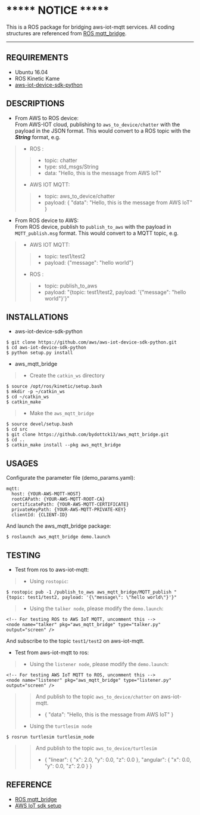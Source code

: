 # ***** NOTICE *****
This is a ROS package for bridging aws-iot-mqtt services. All coding structures are referenced from [ROS mqtt_bridge](http://wiki.ros.org/mqtt_bridge).

------

## REQUIREMENTS
* Ubuntu 16.04
* ROS Kinetic Kame
* [aws-iot-device-sdk-python](https://github.com/aws/aws-iot-device-sdk-python)

## DESCRIPTIONS
* From AWS to ROS device:  
From AWS-IOT cloud, publishing to `aws_to_device/chatter` with the payload in the JSON format. This would convert to a ROS topic with the ***String*** format, e.g.
> - ROS :
>> - topic: chatter
>> - type: std_msgs/String
>> - data: "Hello, this is the message from AWS IoT"
> - AWS IOT MQTT:
>> - topic: aws_to_device/chatter
>> - payload: {
>>  "data": "Hello, this is the message from AWS IoT"
>> }
* From ROS device to AWS:  
From ROS device, publish to `publish_to_aws` with the payload in `MQTT_publish.msg` format. This would convert to a MQTT topic, e.g.
> - AWS IOT MQTT:
>> - topic: test1/test2
>> - payload: {"message": "hello world"}
> - ROS :
>> - topic: publish_to_aws
>> - payload: "{topic: test1/test2, payload: '{\"message\": \"hello world\"}'}"

## INSTALLATIONS
* aws-iot-device-sdk-python
```
$ git clone https://github.com/aws/aws-iot-device-sdk-python.git
$ cd aws-iot-device-sdk-python
$ python setup.py install
```
* aws_mqtt_bridge
> - Create the `catkin_ws` directory
```
$ source /opt/ros/kinetic/setup.bash
$ mkdir -p ~/catkin_ws
$ cd ~/catkin_ws
$ catkin_make
```
> - Make the `aws_mqtt_bridge`
```
$ source devel/setup.bash
$ cd src
$ git clone https://github.com/bydottck13/aws_mqtt_bridge.git
$ cd ..
$ catkin_make install --pkg aws_mqtt_bridge
```

## USAGES
Configurate the parameter file (demo_params.yaml):
```
mqtt:
  host: {YOUR-AWS-MQTT-HOST}
  rootCAPath: {YOUR-AWS-MQTT-ROOT-CA}
  certificatePath: {YOUR-AWS-MQTT-CERTIFICATE}
  privateKeyPath: {YOUR-AWS-MQTT-PRIVATE-KEY}
  clientId: {CLIENT-ID}
```
And launch the aws_mqtt_bridge package:
```
$ roslaunch aws_mqtt_bridge demo.launch
```

## TESTING
* Test from ros to aws-iot-mqtt:
> - Using `rostopic`: 
```
$ rostopic pub -1 /publish_to_aws aws_mqtt_bridge/MQTT_publish "{topic: test1/test2, payload: '{\"message\": \"hello world\"}'}"
```
> - Using the `talker node`, please modify the `demo.launch`:
```
<!-- For testing ROS to AWS IoT MQTT, uncomment this -->
<node name="talker" pkg="aws_mqtt_bridge" type="talker.py" output="screen" />
```
And subscribe to the topic `test1/test2` on aws-iot-mqtt.
* Test from aws-iot-mqtt to ros:
> - Using the `listener node`, please modify the `demo.launch`:
```
<!-- For testing AWS IoT MQTT to ROS, uncomment this -->
<node name="listener" pkg="aws_mqtt_bridge" type="listener.py" output="screen" />
```
>> And publish to the topic `aws_to_device/chatter` on aws-iot-mqtt.
>> - {
>>  "data": "Hello, this is the message from AWS IoT"
>> }
> - Using the `turtlesim node`
```
$ rosrun turtlesim turtlesim_node
```
>> And publish to the topic `aws_to_device/turtlesim`
>> - {
>>  "linear": {
>>    "x": 2.0,
>>    "y": 0.0,
>>    "z": 0.0 },
>>  "angular": {
>>    "x": 0.0,
>>    "y": 0.0,
>>    "z": 2.0 }
>> }

## REFERENCE
* [ROS mqtt_bridge](http://wiki.ros.org/mqtt_bridge)
* [AWS IoT sdk setup](http://docs.aws.amazon.com/iot/latest/developerguide/iot-sdk-setup.html)
